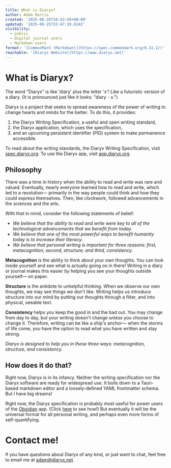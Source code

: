 ```yaml
---
title: What is Diaryx?
author: Adam Harris
created: '2025-08-26T20:43:49+00:00'
updated: '2025-09-25T15:47:39.624Z'
visibility:
  - public
  - Digital journal users
  - Markdown users
format: '[CommonMark (Markdown)](https://spec.commonmark.org/0.31.2/)'
reachable: '[Diaryx Website](https://www.diaryx.net)'
---
```


# What is Diaryx?

The word "Diaryx" is like 'diary' plus the letter 'x'! Like a futuristic version of a diary. (It is pronounced just like it looks: "diary - x.")

Diaryx is a project that seeks to spread awareness of the power of writing to change hearts and minds for the better. To do this, it provides:
1. the Diaryx Writing Specification, a useful and open writing standard,
2. the Diaryx application, which uses the specification,
3. and an upcoming persistent identifier (PID) system to make permanence accessible.

To read about the writing standards, the Diaryx Writing Specification, visit [spec.diaryx.org](https://spec.diaryx.nrget). To use the Diaryx app, visit [app.diaryx.org](https://app.diaryx.org).

## Philosophy

There was a time in history when the ability to read and write was rare and valued. Eventually, nearly everyone learned how to read and write, which led to a revolution— primarily in the way people could think and how they could express themselves. Then, like clockwork, followed advancements in the sciences and the arts.

With that in mind, consider the following statements of belief:

- *We believe that the ability to read and write were key to all of the technological advancements that we benefit from today.*
- *We believe that one of the most powerful ways to benefit humanity today is to increase their literacy.*
- *We believe that personal writing is important for three reasons: first, metacognition; second, structure; and third, consistency.*

**Metacognition** is the ability to think about your own thoughts. You can look inside yourself and see what is actually going on in there! Writing in a diary or journal makes this easier by helping you see your thoughts outside yourself— on paper.

**Structure** is the antidote to unhelpful thinking. When we observe our own thoughts, we may see things we don't like. Writing helps us introduce structure into our mind by putting our thoughts through a filter, and into physical, seeable text.

**Consistency** helps you keep the good in and the bad out. You may change from day to day, but your writing doesn't change unless you choose to change it. Therefore, writing can be like a ship's anchor— when the storms of life come, you have the option to read what you have written and stay strong.

*Diaryx is designed to help you in these three ways: metacognition, structure, and consistency.*

## How does it do that?

Right now, Diaryx is in its infancy. Neither the writing specification nor the Diaryx software are ready for widespread use. It boils down to a Tauri-based markdown editor and a loosely-defined YAML frontmatter schema. But I have big dreams!

Right now, the Diaryx specification is probably most useful for power users of the [Obsidian](https://obsidian.md) app. (Click [here](https://github.com/adammharris/diaryx-specification/blob/main/Diaryx-Obsidian%20Workflow.md) to see how!) But eventually it will be the universal format for all personal writing, and perhaps even more forms of self-quantifying.

# Contact me!

If you have questions about Diaryx of any kind, or just want to chat, feel free to email me at [adam@diaryx.net](mailto:adam@diaryx.net).
